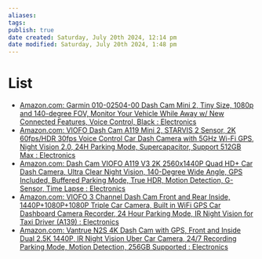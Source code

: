 ```yaml
---
aliases: 
tags: 
publish: true
date created: Saturday, July 20th 2024, 12:14 pm
date modified: Saturday, July 20th 2024, 1:48 pm
---
```


# List

- [Amazon.com: Garmin 010-02504-00 Dash Cam Mini 2, Tiny Size, 1080p and 140-degree FOV, Monitor Your Vehicle While Away w/ New Connected Features, Voice Control, Black : Electronics](https://www.amazon.com/Garmin-140-degree-Monitor-Connected-Features/dp/B0931YZ82P)
- [Amazon.com: VIOFO Dash Cam A119 Mini 2, STARVIS 2 Sensor, 2K 60fps/HDR 30fps Voice Control Car Dash Camera with 5GHz Wi-Fi GPS, Night Vision 2.0, 24H Parking Mode, Supercapacitor, Support 512GB Max : Electronics](https://www.amazon.com/VIOFO-STARVIS-Control-Parking-Supercapacitor/dp/B0C5MVB7NX)
- [Amazon.com: Dash Cam VIOFO A119 V3 2K 2560x1440P Quad HD+ Car Dash Camera, Ultra Clear Night Vision, 140-Degree Wide Angle, GPS Included, Buffered Parking Mode, True HDR, Motion Detection, G-Sensor, Time Lapse : Electronics](https://www.amazon.com/VIOFO-A119-1600P-Camera-Logger/dp/B07SRQH4R7)
- [Amazon.com: VIOFO 3 Channel Dash Cam Front and Rear Inside, 1440P+1080P+1080P Triple Car Camera, Built in WiFi GPS Car Dashboard Camera Recorder, 24 Hour Parking Mode, IR Night Vision for Taxi Driver (A139) : Electronics](https://www.amazon.com/VIOFO-Channel-Dashboard-Recorder-Parking/dp/B08QCM7FL1)
- [Amazon.com: Vantrue N2S 4K Dash Cam with GPS, Front and Inside Dual 2.5K 1440P, IR Night Vision Uber Car Camera, 24/7 Recording Parking Mode, Motion Detection, 256GB Supported : Electronics](https://www.amazon.com/N2S-Seamless-Recording-G-Sensor-Supported/dp/B08CXWDBTY)